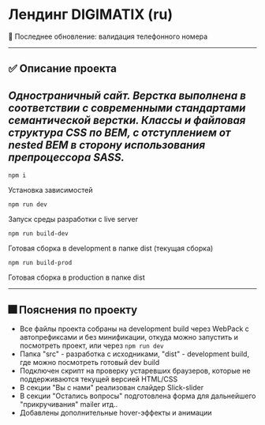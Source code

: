 # Лендинг DIGIMATIX (ru)

📲
Последнее обновление: валидация телефонного номера

---

## ✅ Описание проекта


*Одностраничный сайт. Верстка выполнена в соответствии с современными стандартами семантической верстки. Классы и файловая структура CSS по BEM, с отступлением от nested BEM в сторону использования препроцессора SASS.*
---



```
npm i
```

Установка зависимостей

```
npm run dev
```

Запуск среды разработки с live server

```
npm run build-dev
```

Готовая сборка в development в папке dist (текущая сборка)

```
npm run build-prod
```

Готовая сборка в production в папке dist

---
## 🎆 Пояснения по проекту

* Все файлы проекта собраны на development build через WebPack c автопрефиксами и без минификации, откуда можно запустить и посмотреть проект, или через ``` npm run dev ```
* Папка "src" - разработка с исходниками, "dist" - development build, где можно посмотреть готовый dev build
* Подключен скрипт на проверку устаревших браузеров, которые не поддерживаются текущей версией HTML/CSS
* В секции "Вы с нами" реализован слайдер Slick-slider
* В секции "Остались вопросы" подготовлена форма для дальнейшего "прикручивания" mailer итд..
* Добавлены дополнительные hover-эффекты и анимации






